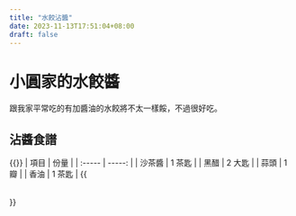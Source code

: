 ```yaml
---
title: "水餃沾醬"
date: 2023-11-13T17:51:04+08:00
draft: false
---
```


# 小圓家的水餃醬

跟我家平常吃的有加醬油的水餃將不太一樣餒，不過很好吃。

## 沾醬食譜
{{<table class="">}}
| 項目   |   份量 |
| :----- | -----: |
| 沙茶醬 | 1 茶匙 |
| 黑醋   | 2 大匙 |
| 蒜頭   |   1 瓣 |
| 香油   | 1 茶匙 |
{{</table>}}
